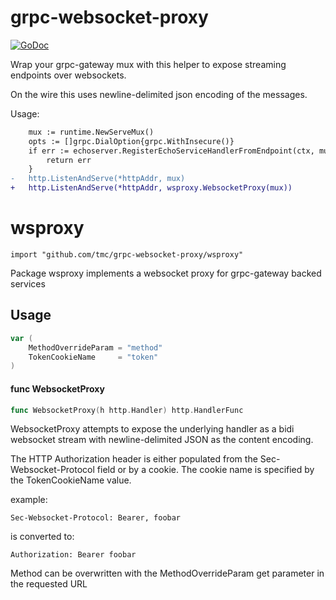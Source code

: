 # grpc-websocket-proxy

[![GoDoc](https://godoc.org/github.com/tmc/grpc-websocket-proxy/wsproxy?status.svg)](http://godoc.org/github.com/tmc/grpc-websocket-proxy/wsproxy)

Wrap your grpc-gateway mux with this helper to expose streaming endpoints over websockets.

On the wire this uses newline-delimited json encoding of the messages.

Usage:
```diff
	mux := runtime.NewServeMux()
	opts := []grpc.DialOption{grpc.WithInsecure()}
	if err := echoserver.RegisterEchoServiceHandlerFromEndpoint(ctx, mux, *grpcAddr, opts); err != nil {
		return err
	}
-	http.ListenAndServe(*httpAddr, mux)
+	http.ListenAndServe(*httpAddr, wsproxy.WebsocketProxy(mux))
```


# wsproxy
    import "github.com/tmc/grpc-websocket-proxy/wsproxy"

Package wsproxy implements a websocket proxy for grpc-gateway backed services

## Usage

```go
var (
	MethodOverrideParam = "method"
	TokenCookieName     = "token"
)
```

#### func  WebsocketProxy

```go
func WebsocketProxy(h http.Handler) http.HandlerFunc
```
WebsocketProxy attempts to expose the underlying handler as a bidi websocket
stream with newline-delimited JSON as the content encoding.

The HTTP Authorization header is either populated from the
Sec-Websocket-Protocol field or by a cookie. The cookie name is specified by the
TokenCookieName value.

example:

    Sec-Websocket-Protocol: Bearer, foobar

is converted to:

    Authorization: Bearer foobar

Method can be overwritten with the MethodOverrideParam get parameter in the
requested URL
